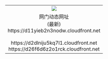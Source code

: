 ﻿<table>
  <tr></tr>
  <tr><td colspan=2 align=center><img src="https://d11yieb2n3nodw.cloudfront.net/Up/oGate.jpg" /></td></tr>
  <tr><td colspan=2 align=center>网门动态网址<br/>(最新)
<br>https://d11yieb2n3nodw.cloudfront.net
<br/>
<br>https://d2dlniju5kq7l1.cloudfront.net
<br>https://d26f6d6z2o1rck.cloudfront.net
    </td>
  </tr>
</table>
